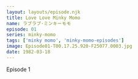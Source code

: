 ```yaml
---
layout: layouts/episode.njk
title: Love Love Minky Momo
name: ラブラブ·ミンキーモモ
episode: 01
series: minky-momo
tags: ['minky momo', 'minky-momo-episodes']
image: Episode01-T00.17.25.920-F25077.0003.jpg
date: 1982-03-18
---
```


Episode 1